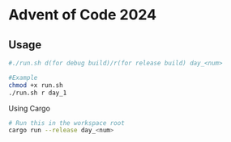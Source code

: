 # Advent of Code 2024

## Usage

```sh
#./run.sh d(for debug build)/r(for release build) day_<num>

#Example
chmod +x run.sh
./run.sh r day_1
```

Using Cargo

```sh
# Run this in the workspace root
cargo run --release day_<num>
```
